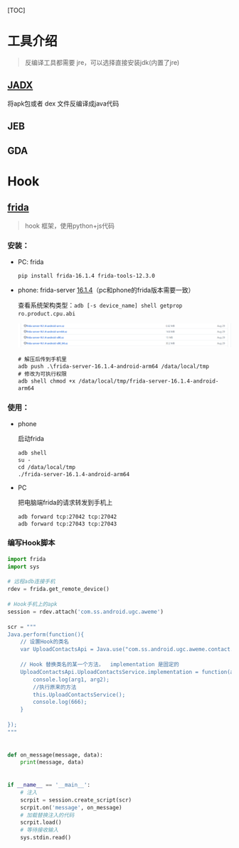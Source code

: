 [TOC]



# 工具介绍

> 反编译工具都需要 jre，可以选择直接安装jdk(内置了jre)



## [JADX](https://github.com/skylot/jadx)

将apk包或者 dex 文件反编译成java代码



## JEB



## GDA





# Hook

## [frida](https://github.com/frida/frida)

> hook 框架，使用python+js代码



### 安装：

- PC: frida

  ```
  pip install frida-16.1.4 frida-tools-12.3.0
  ```

- phone: frida-server [16.1.4](https://github.com/frida/frida/releases/tag/16.1.4)（pc和phone的frida版本需要一致）

  查看系统架构类型：`adb [-s device_name] shell getprop ro.product.cpu.abi`

  ![image-20231005144354863](./img/image-20231005144354863.png)
  
  ```shell
  # 解压后传到手机里
  adb push .\frida-server-16.1.4-android-arm64 /data/local/tmp
  # 修改为可执行权限
  adb shell chmod +x /data/local/tmp/frida-server-16.1.4-android-arm64
  ```


### 使用：

- phone

  启动frida

  ```
  adb shell
  su -
  cd /data/local/tmp
  ./frida-server-16.1.4-android-arm64
  ```

- PC

  把电脑端frida的请求转发到手机上

  ```
  adb forward tcp:27042 tcp:27042
  adb forward tcp:27043 tcp:27043
  ```


### 编写Hook脚本

```python
import frida
import sys

# 远程adb连接手机
rdev = frida.get_remote_device()

# Hook手机上的apk
session = rdev.attach('com.ss.android.ugc.aweme')

scr = """
Java.perform(function(){
    // 设置Hook的类名
    var UploadContactsApi = Java.use("com.ss.android.ugc.aweme.contact.api.UploadContactsApi")

    // Hook 替换类名的某一个方法，  implementation 是固定的
    UploadContactsApi.UploadContactsService.implementation = function(arg1, arg2){
        console.log(arg1, arg2);
        //执行原来的方法
        this.UploadContactsService();
        console.log(666);
    }

});
"""


def on_message(message, data):
    print(message, data)


if __name__ == '__main__':
    # 注入
    scrpit = session.create_script(scr)
    scrpit.on('message', on_message)
    # 加载替换注入的代码
    scrpit.load()
    # 等待接收输入
    sys.stdin.read()
```



